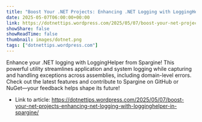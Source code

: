 ```yaml
---
title: "Boost Your .NET Projects: Enhancing .NET Logging with LoggingHelper in Spargine"
date: 2025-05-07T06:00:00+00:00
link: https://dotnettips.wordpress.com/2025/05/07/boost-your-net-projects-enhancing-net-logging-with-logginghelper-in-spargine/
showShare: false
showReadTime: false
thumbnail: images/dotnet.png
tags: ["dotnettips.wordpress.com"]
---
```

Enhance your .NET logging with LoggingHelper from Spargine! This powerful utility streamlines application and system logging while capturing and handling exceptions across assemblies, including domain-level errors. Check out the latest features and contribute to Spargine on GitHub or NuGet—your feedback helps shape its future!

- Link to article: https://dotnettips.wordpress.com/2025/05/07/boost-your-net-projects-enhancing-net-logging-with-logginghelper-in-spargine/